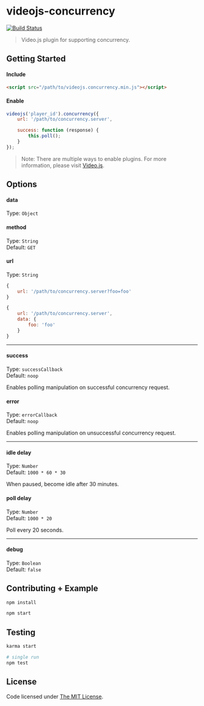 # videojs-concurrency

[![Build Status](https://travis-ci.org/chemoish/videojs-concurrency.svg)](https://travis-ci.org/chemoish/videojs-concurrency)

> Video.js plugin for supporting concurrency.

## Getting Started

#### Include

```html
<script src="/path/to/videojs.concurrency.min.js"></script>
```

#### Enable

```js
videojs('player_id').concurrency({
    url: '/path/to/concurrency.server',

    success: function (response) {
        this.poll();
    }
});
```

> Note: There are multiple ways to enable plugins. For more information, please visit [Video.js](https://github.com/videojs/video.js).

## Options

#### data

Type: `Object`  

#### method

Type: `String`  
Default: `GET`

#### url

Type: `String`  

```js
{
    url: '/path/to/concurrency.server?foo=foo'
}

{
    url: '/path/to/concurrency.server',
    data: {
        foo: 'foo'
    }
}
```

---

#### success

Type: `successCallback`  
Default: `noop`

Enables polling manipulation on successful concurrency request.

#### error

Type: `errorCallback`  
Default: `noop`

Enables polling manipulation on unsuccessful concurrency request.

---

#### idle delay

Type: `Number`  
Default: `1000 * 60 * 30`

When paused, become idle after 30 minutes.

#### poll delay

Type: `Number`  
Default: `1000 * 20`

Poll every 20 seconds.

---

#### debug

Type: `Boolean`  
Default: `false`

## Contributing + Example

```bash
npm install

npm start
```

## Testing

```bash
karma start

# single run
npm test

```

## License

Code licensed under [The MIT License](https://github.com/chemoish/videojs-concurrency/blob/master/LICENSE).
